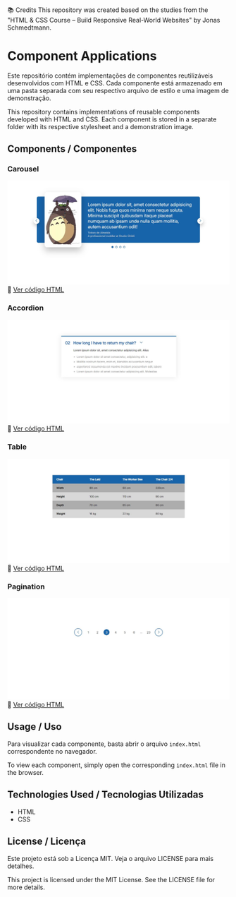 📚 Credits
This repository was created based on the studies from the "HTML & CSS Course – Build Responsive Real-World Websites" by Jonas Schmedtmann.

# Component Applications

Este repositório contém implementações de componentes reutilizáveis desenvolvidos com HTML e CSS. Cada componente está armazenado em uma pasta separada com seu respectivo arquivo de estilo e uma imagem de demonstração.

This repository contains implementations of reusable components developed with HTML and CSS. Each component is stored in a separate folder with its respective stylesheet and a demonstration image.

## Components / Componentes

### Carousel  
![Carousel Preview](component-applications/carousel/screenshot.jpg)  
🔗 [Ver código HTML](component-applications/carousel/carousel.html)

### Accordion  
![Accordion Preview](component-applications/accordion/screenshot.jpg)  
🔗 [Ver código HTML](component-applications/accordion/index.html)

### Table  
![Table Preview](component-applications/table/screenshot.jpg)  
🔗 [Ver código HTML](component-applications/table/table.html) 

### Pagination  
![Pagination Preview](component-applications/pagination/screenshot.jpg)  
🔗 [Ver código HTML](component-applications/pagination/pagination.html) 

## Usage / Uso

Para visualizar cada componente, basta abrir o arquivo `index.html` correspondente no navegador.

To view each component, simply open the corresponding `index.html` file in the browser.

## Technologies Used / Tecnologias Utilizadas
- HTML
- CSS

## License / Licença  
Este projeto está sob a Licença MIT. Veja o arquivo LICENSE para mais detalhes.  

This project is licensed under the MIT License. See the LICENSE file for more details.
